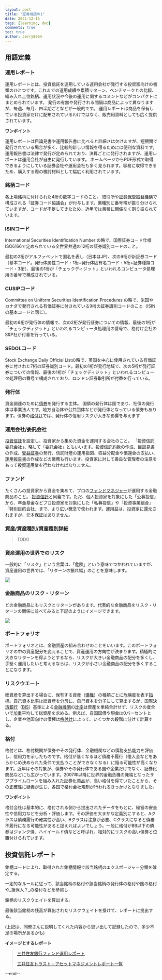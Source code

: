 ```yaml
---
layout: post
title: "証券用語の1"
date: 2021-12-15
tags: [learning, doc]
comments: true
toc: true
author: Jerry8964
---
```




## 用語定義

### 運用レポート

運用レポートとは、投資信託を運用している運用会社が発行する投資家向けの書類のひとつです。これまでの運用成績や累積リターン、ベンチマークとの比較、組み入れ上位銘柄、運用状況や今後の運用に関するコメントなどがコンパクトにまとめられています。
発行の有無や発行される間隔は商品によって異なりますが、毎週、毎月、四半期ごとなどが一般的です。
運用レポートは商品を保有している投資家だけに配布されているわけではなく、販売用資料としても広く提供されています。

**ワンポイント**

運用レポートは目論見書や運用報告書に比べると詳細さは欠けますが、短期間で発行されている場合が多く、比較的新しい情報を得るためには便利な資料です。運用報告書は法律で発行が定められており、決算ごとに発行されますが、運用レポートは運用会社が自由に発行しています。
ホームページからPDF形式で取得できるようにしている証券会社や運用会社も多く見られます。容易に取得できるため、購入する際の検討材料として幅広く利用されています。

### 銘柄コード

各上場銘柄に付けられた4桁の数字コードのこと。
取引所や[証券保管振替機構](https://www.daiwa.jp/glossary/YST0815.html)で構成される「証券コード協議会」が付与します。業種別に番号帯が振り分けられていますが、コードが不足してきたため、近年では業種に関係なく割り振られています。

### ISINコード

International Securities Identification Number の略で、国際証券コード仕様ISO6166で定められている全世界共通の12桁の証券識別コードのこと。

最初の2桁がアルファベットで国名を表し（日本はJP）、次の9桁が新証券コード（基本コード。発行体属性コード・1桁+発行体固有名コード・5桁+証券種類コード・3桁）、最後の1桁が「チェックディジット」といわれるコンピュータ処理用の番号で構成されている。

### CUSIPコード

Committee on Uniform Securities Identification Procedures の略で、米国やカナダで発行される有価証券に付されている9桁の証券識別コードのこと（ISINの基本コードと同じ）。

最初の6桁が発行体の情報で、次の2桁が発行証券についての情報、最後の1桁が「チェックディジット」といわれるコンピュータ処理用の番号で、格付け会社のS&P社が付番を行っている。

### SEDOLコード

Stock Exchange Daily Official Listの略で、英国を中心に使用されている有価証券に付された7桁の証券識別コード。最初の1桁が発行地域で、次の5桁が発行証券についての情報、最後の1桁が「チェックディジット」といわれるコンピュータ処理用の番号で構成されており、ロンドン証券取引所が付番を行っている。

### 発行体

資金調達のために[債券](https://www.daiwa.jp/glossary/YST0599.html)を発行する主体。
国債の発行体は国であり、社債の発行体は事業法人です。地方自治体や公共団体などが発行体となっている債券もあります。債券の[格付け](https://www.daiwa.jp/glossary/YST0252.html)では、発行体の信用リスクが大きな影響を与えます

### 運用会社/委託会社

[投資信託](https://www.daiwa.jp/glossary/YST1343.html)を設定し、投資家から集めた資金を運用する会社のこと。
「投資信託委託会社」、略して「委託会社」ともいいます。[投資信託約款](https://www.daiwa.jp/glossary/YST1349.html)の作成、[目論見書](https://www.daiwa.jp/glossary/YST1760.html)の作成、[受益証券](https://www.daiwa.jp/glossary/YST0772.html)の発行、信託財産の運用指図、収益分配金や償還金の支払い、[運用報告書](https://www.daiwa.jp/glossary/YST0139.html)の作成などの業務も行います。投資家に対して善良な管理者の注意をもって投資運用業を行わなければなりません。

### ファンド

たくさんの投資家から資金を集めて、プロの[ファンドマネジャー](https://www.daiwa.jp/glossary/YST1593.html)が運用する金融商品のこと。
[投資信託](https://www.daiwa.jp/glossary/YST1343.html)と同義です。ただ、個人投資家を対象にした「公募投信」から、年金基金などプロ投資家を対象にした「私募投信」や「投資事業組合」「特別目的会社」まで、より広い概念で使われます。運用益は、投資家に還元されますが、元本保証はありません。

### 資産/資産種別/資産種別詳細

> TODO

### 資産運用の世界でのリスク

一般的に「リスク」という言葉は、「危険」という意味でつかわれていますが、資産運用の世界では、「リターンの振れ幅」のことを意味します。

![](https://raw.githubusercontent.com/jerry8964/jerry8964.github.io/main/images/20211215201510.png)

### 金融商品のリスク・リターン

どの金融商品にもリスクとリターンがあります。代表的な金融商品をリスク・リターンの関係に並べてみると下記のようにイメージできます。

![](https://raw.githubusercontent.com/jerry8964/jerry8964.github.io/main/images/20211215201705.png)

### ポートフォリオ

ポートフォリオとは、金融資産の組み合わせのことをいいます。このポートフォリオの中の資産配分を変えることで、資産運用の方向性が決まります。積極的に大きなリターンを得ようとするなら、リスクが大きい金融商品の配分を多くし、手堅く運用したいと考えるならば、リスクが小さい金融商品の配分を多くすることになります。

### リスクウエート

総資産を算出する場合に、保有する資産（[債権](https://kotobank.jp/word/債権-67830#E3.83.87.E3.82.B8.E3.82.BF.E3.83.AB.E5.A4.A7.E8.BE.9E.E6.B3.89)）の種類ごとに危険度を表す[指標](https://kotobank.jp/word/指標-74826)。[自己資本比率](https://kotobank.jp/word/自己資本比率-4136#E3.83.87.E3.82.B8.E3.82.BF.E3.83.AB.E5.A4.A7.E8.BE.9E.E6.B3.89)は総資産を[分母](https://kotobank.jp/word/分母-623551)に、自己資本を[分子](https://kotobank.jp/word/分子-128474)にして算出するが、[国際決済銀行](https://kotobank.jp/word/国際決済銀行-3366#E3.83.87.E3.82.B8.E3.82.BF.E3.83.AB.E5.A4.A7.E8.BE.9E.E6.B3.89)（[BIS](https://kotobank.jp/word/BIS-7807)）基準による[金融機関](https://kotobank.jp/word/金融機関-54530#E3.83.87.E3.82.B8.E3.82.BF.E3.83.AB.E5.A4.A7.E8.BE.9E.E6.B3.89)の[比率](https://kotobank.jp/word/比率-614045)は資産を単純合計せず、リスクの度合いで[加重](https://kotobank.jp/word/加重-462255)平均して総資産を求める。例えば、自国国債や現金は0パーセントとし、企業や他国向けの債権は[格付け](https://kotobank.jp/word/格付け-2318)によって、いくつかの段階に分けて計算する。

### 格付

格付とは、格付機関が債券やその発行体、金融機関などの債務支払能力を評価し、信用力を示したものです。格付が低くなるほど債務不履行（借入金などをあらかじめ決められた条件で支払うことができなくなる）に陥る可能性が高くなります。近年はその対象が、債券やその発行体である国や企業だけでなく、証券化商品などにも広がっています。2007年以降に世界的金融危機の発端となったサブプライムローンを組み入れた証券化商品が、高い格付を得ていたことから、その正確性に疑義が生じ、各国で格付会社規制が行われるきっかけとなりました。

**ワンポイント**

格付会社は基本的に、格付される側から提出されたデータをもとに、経営の安全性や信用力などを分析・評価します。その評価を大まかな定義別にすると、Aクラスは債務履行の確実性が高い、Bクラスは注意が必要、Cクラスになると債務不履行になる可能性があると捉えればよいでしょう。一般に格付がBB以下の債券はジャンク債、ハイイールド債などと呼ばれ、相対的にリスクの高い債券と位置付けられています。



## 投資信託レポート

銘柄コードにより、取得された銘柄情報で該当銘柄のエクスポージャー分類を確定する。

一定的なルールに従って、該当銘柄の格付や該当銘柄の発行体の格付や国の格付や_担保人？_の格付などを参照し

銘柄のリスクウェイトを算出する。

最後該当銘柄の残高が算出されたリスクウェイトを掛けて、レポートに提出する。

(上記は、同僚さんに説明してくれた内容から思い出して記録したので、多少不足の場所があるかも)



**イメージとするレポート**

> [三井住友銀行ファンド運用レポート](https://www.smbc.co.jp/fd/kojin/toushin/report/WFDBPFundReportServlet)
>
> [三井住友トラスト・アセットマネジメントレポート一覧](https://www.smtam.jp/fund/report_all/)



--end--